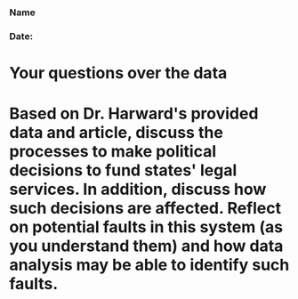 ### Name
### Date:


# Your questions over the data




# Based on Dr. Harward's provided data and article, discuss the processes to make political decisions to fund states' legal services. In addition, discuss how such decisions are affected. Reflect on potential faults in this system (as you understand them) and how data analysis may be able to identify such faults.


